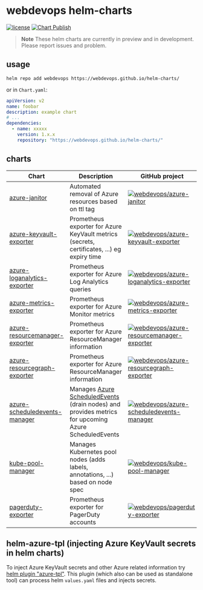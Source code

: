 # webdevops helm-charts

[![license](https://img.shields.io/github/license/webdevops/helm-azure-tpl.svg)](https://github.com/webdevops/helm-azure-tpl/blob/master/LICENSE)
[![Chart Publish](https://github.com/webdevops/helm-charts/actions/workflows/release.yaml/badge.svg)](https://github.com/webdevops/helm-charts/actions/workflows/release.yaml)

> **Note**
> These helm charts are currently in preview and in development. Please report issues and problem.

## usage

```shell
helm repo add webdevops https://webdevops.github.io/helm-charts/
```

or in `Chart.yaml`:

```yaml
apiVersion: v2
name: foobar
description: example chart
# ...
dependencies:
  - name: xxxxx
    version: 1.x.x
    repository: "https://webdevops.github.io/helm-charts/"
```

## charts

| Chart                                                                     | Description                                                                                                                                                                              | GitHub project                                                                                                                                                                                    |
|---------------------------------------------------------------------------|------------------------------------------------------------------------------------------------------------------------------------------------------------------------------------------|---------------------------------------------------------------------------------------------------------------------------------------------------------------------------------------------------|
| [azure-janitor](./charts/azure-janitor)                                   | Automated removal of Azure resources based on ttl tag                                                                                                                                    | [![webdevops/azure-janitor](https://img.shields.io/badge/github-webdevops%2Fazure--janitor-blue)](https://github.com/webdevops/azure-janitor)                                                     |
| [azure-keyvault-exporter](./charts/azure-keyvault-exporter)               | Prometheus exporter for Azure KeyVault metrics (secrets, certificates, ...) eg expiry time                                                                                               | [![webdevops/azure-keyvault-exporter](https://img.shields.io/badge/github-webdevops%2Fazure--keyvault--exporter-blue)](https://github.com/webdevops/azure-keyvault-exporter)                      |
| [azure-loganalytics-exporter](./charts/azure-loganalytics-exporter) | Prometheus exporter for Azure Log Analytics queries                                                                                                                                           | [![webdevops/azure-loganalytics-exporter](https://img.shields.io/badge/github-webdevops%2Fazure--loganalytics--exporter-blue)](https://github.com/webdevops/azure-loganalytics-exporter) |
| [azure-metrics-exporter](./charts/azure-metrics-exporter)                 | Prometheus exporter for Azure Monitor metrics                                                                                                                                            | [![webdevops/azure-metrics-exporter](https://img.shields.io/badge/github-webdevops%2Fazure--metrics--exporter-blue)](https://github.com/webdevops/azure-metrics-exporter)                         |
| [azure-resourcemanager-exporter](./charts/azure-resourcemanager-exporter) | Prometheus exporter for Azure ResourceManager information                                                                                                                                | [![webdevops/azure-resourcemanager-exporter](https://img.shields.io/badge/github-webdevops%2Fazure--resourcemanager--exporter-blue)](https://github.com/webdevops/azure-resourcemanager-exporter) |
| [azure-resourcegraph-exporter](./charts/azure-resourcegraph-exporter) | Prometheus exporter for Azure ResourceManager information                                                                                                                                | [![webdevops/azure-resourcegraph-exporter](https://img.shields.io/badge/github-webdevops%2Fazure--resourcegraph--exporter-blue)](https://github.com/webdevops/azure-resourcegraph-exporter) |
| [azure-scheduledevents-manager](./charts/azure-scheduledevents-manager)   | Manages [Azure ScheduledEvents](https://learn.microsoft.com/en-us/azure/virtual-machines/windows/scheduled-events) (drain nodes) and provides metrics for upcoming Azure ScheduledEvents | [![webdevops/azure-scheduledevents-manager](https://img.shields.io/badge/github-webdevops%2Fazure--scheduledevents--manager-blue)](https://github.com/webdevops/azure-scheduledevents-manager)    |
| [kube-pool-manager](./charts/kube-pool-manager)                           | Manages Kubernetes pool nodes (adds labels, annotations, ...) based on node spec                                                                                                         | [![webdevops/kube-pool-manager](https://img.shields.io/badge/github-webdevops%2Fkube--pool--manager-blue)](https://github.com/webdevops/kube-pool-manager)                                        |
| [pagerduty-exporter](./charts/pagerduty-exporter)                         | Prometheus exporter for PagerDuty accounts                                                                                                                                               | [![webdevops/pagerduty-exporter](https://img.shields.io/badge/github-webdevops%2Fpagerduty--exporter-blue)](https://github.com/webdevops/pagerduty-exporter)                                      |

## helm-azure-tpl (injecting Azure KeyVault secrets in helm charts)

To inject Azure KeyVault secrets and other Azure related information try [helm plugin "azure-tpl"](https://github.com/webdevops/helm-azure-tpl).
This plugin (which also can be used as standalone tool) can process helm `values.yaml` files and injects secrets.

